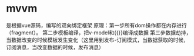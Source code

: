 # mvvm
是根据vue源码，编写的双向绑定框架  原理：第一步所有dom操作都在内存进行（fragment）。   第二步模板编译，把v-model和{{}}编译成数据     第三步数据劫持，当数据改变的时候模板发生变化（这里用到发布-订阅模式，当数据获取的时候，订阅消息，当改变数据的时候，发布消息）
